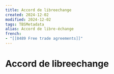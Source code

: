 ```yaml
---
title: Accord de libreechange
created: 2024-12-02
modified: 2024-12-02
tags: TBSMetadata
alias: Accord de libre-échange
french:
- "[[8489 Free trade agreements]]"
---
```

# Accord de libreechange
